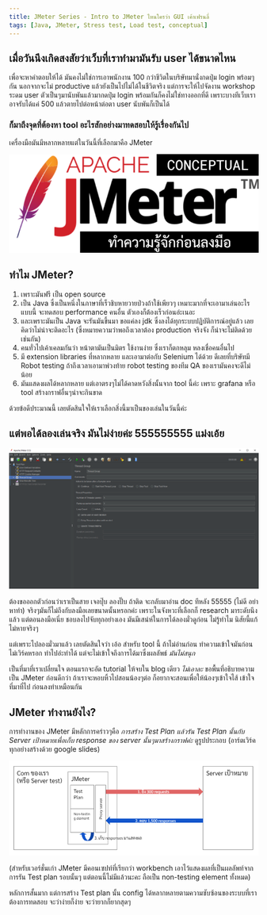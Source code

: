 ```yaml
---
title: JMeter Series - Intro to JMeter ไหนใครว่า GUI เค้าเฟรนลี่
tags: [Java, JMeter, Stress test, Load test, conceptual]
---
```


## เมื่อวันนึงเกิดสงสัยว่าเว็บที่เราทำมามันรับ user ได้ขนาดไหน

เพื่อจะหาคำตอบให้ได้ มันคงไม่ใช่การเอาพนักงาน 100 กว่าชีวิตในบริษัทมานั่งกดปุ่ม login พร้อมๆกัน นอกจากจะไม่ productive แล้วยังเป็นไปไม่ได้ในชีวิตจริง แต่การจะให้ไปจัดงาน workshop ระดม user ตัวเป็นๆมานับพันแล้วมากดปุ่ม login พร้อมกันก็คงไม่ใช่ทางออกที่ดี เพราะบางทีเว็บเราอาจรับได้แค่ 500 แล้วตายไปต่อหน้าต่อตา user นับพันก็เป็นได้

### ก็มาถึงจุดที่ต้องหา tool อะไรสักอย่างมาทดสอบให้รู้เรื่องกันไป

เครื่องมือมันมีหลากหลายแต่ในวันนี้ที่เลือกมาคือ JMeter

![jmeter-conceptual](jmeter-1/jmeter-conceptual.png)

## ทำไม JMeter?

1. เพราะมันฟรี เป็น open source
2. เป็น Java ซึ่งเป็นหนึ่งในภาษาที่เร็วชิบหายวายป่วงถ้าใช้เพียวๆ เหมาะมากที่จะเอามาเล่นอะไรแบบนี้ จะทดสอบ performance คนอื่น ตัวเองก็ต้องเร็วก่อนอ่ะเนอะ
3. และเพราะมันเป็น Java จะรันมันขึ้นมา ขอแค่ลง jdk ซึ่งลงได้ทุกระบบปฏิบัติการณ์อยู่แล้ว เลยคิดว่าไม่น่าจะติดอะไร (ซึ่งหมายความว่าพอถึงเวลาต้อง production จริงจัง ก็น่าจะไม่ติดด้วยเช่นกัน)
4. คนทั่วไปเค้าเคลมกันว่า หน้าตามันเป็นมิตร ใช้งานง่าย ซึ่งเราก็ตกหลุม หลงเชื่อคนอื่นไป
5. มี extension libraries ที่หลากหลาย และเอามาต่อกับ Selenium ได้ด้วย ดีเลยที่บริษัทมี Robot testing ถ้าถึงเวลาเอามาพ่วงท้าย robot testing ของทีม QA ของเรามันคงจะดีไม่น้อย
6. มันแสดงผลได้หลากหลาย แต่เอาตรงๆไม่ได้คาดหวังสิ่งนั้นจาก tool นี้ค่ะ เพราะ grafana หรือ tool สร้างกราฟอื่นๆน่าจะกินขาด

ด้วยข้อดีประมาณนี้ เลยตัดสินใจให้เราเลือกสิ่งนี้มาเป็นของเล่นในวันนี้ค่ะ

## แต่พอได้ลองเล่นจริง มันไม่ง่ายค่ะ 555555555 แม่งเอ้ย

![jmeter-gui](jmeter-1/jmeter-gui-5_3.png)

ต้องขอออกตัวก่อนว่าเราเป็นสาย เจอปุ๊บ ลองปั๊บ ถ้าติด จะกลับมาอ่าน doc ทีหลัง 55555 (ไม่ดี อย่าหาทำ) จริงๆมันก็ไม่ถึงกับลงมือเลยขนาดนั้นหรอกค่ะ เพราะในจังหวะที่เลือกก็ research มาระดับนึงแล้ว แต่ตอนลงมือเนี่ย ชอบลงไปจับทุกอย่างเอง มันมีเสน่ห์ในการได้ลองมั่วดูก่อน ไม่รู้ทำไม นิสัยนี้แก้ไม่หายจริงๆ

แต่เพราะไปลองมั่วมาแล้ว เลยตัดสินใจว่า เอ้อ สำหรับ tool นี้ ถ้าไม่อ่านก่อน ทำความเข้าใจมันก่อน ไม่เวิร์คหรอก ทำไปอ่ะทำได้ แต่จะไม่เข้าใจถึงการได้มาซึ่งผลลัพธ์ *มันไม่สนุก*

เป็นที่มาที่เราเปลี่ยนใจ ตอนแรกจะอัด tutorial ให้จบใน blog เดียว *ไม่เอาละ* ขอพื้นที่อธิบายความเป็น JMeter ก่อนดีกว่า ถ้าเราจะหอบหิ้วไปสอนน้องๆต่อ ก็อยากจะสอนเพื่อให้น้องๆเข้าใจไส้ เข้าใจที่มาที่ไป ก่อนลงทำเหมือนกัน

## JMeter ทำงานยังไง?

การทำงานของ JMeter มีหลักการคร่าวๆคือ *การสร้าง Test Plan แล้วรัน Test Plan นั้นกับ Server เป้าหมายเพื่อเก็บ response ของ server นั้นๆมาสร้างกราฟค่ะ* ดูรูปประกอบ (อาร์ตเวิร์คทุกอย่างสร้างด้วย google slides)

![jmeter-workflow](jmeter-1/jmeter-workflow.png)

(สำหรับเวอร์ชั่นเก่า JMeter มีคอนเซปท์ที่เรียกว่า workbench เอาไว้แสดงผลที่เป็นผลลัพท์จากการรัน Test plan รอบนั้นๆ แต่ตอนนี้ไม่มีแล้วนะคะ ถือเป็น non-testing element ทั้งหมด)

หลักการสั้นมาก แต่การสร้าง Test plan นั้น config ได้หลากหลายตามความซับซ้อนของระบบที่เราต้องการทดสอบ จะว่าง่ายก็ง่าย จะว่ายากก็ยากสุดๆ

